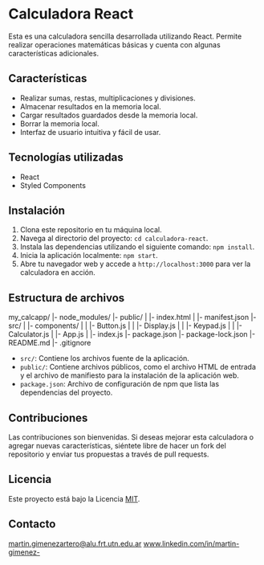 # Calculadora React

Esta es una calculadora sencilla desarrollada utilizando React. Permite realizar operaciones matemáticas básicas y cuenta con algunas características adicionales.

## Características

- Realizar sumas, restas, multiplicaciones y divisiones.
- Almacenar resultados en la memoria local.
- Cargar resultados guardados desde la memoria local.
- Borrar la memoria local.
- Interfaz de usuario intuitiva y fácil de usar.

## Tecnologías utilizadas

- React
- Styled Components

## Instalación

1. Clona este repositorio en tu máquina local.
2. Navega al directorio del proyecto: `cd calculadora-react`.
3. Instala las dependencias utilizando el siguiente comando: `npm install`.
4. Inicia la aplicación localmente: `npm start`.
5. Abre tu navegador web y accede a `http://localhost:3000` para ver la calculadora en acción.

## Estructura de archivos

my_calcapp/
  |- node_modules/
  |- public/
  |  |- index.html
  |  |- manifest.json
  |- src/
  |  |- components/
  |  |  |- Button.js
  |  |  |- Display.js
  |  |  |- Keypad.js
  |  |  |- Calculator.js
  |  |- App.js
  |  |- index.js
  |- package.json
  |- package-lock.json
  |- README.md
  |- .gitignore


- `src/`: Contiene los archivos fuente de la aplicación.
- `public/`: Contiene archivos públicos, como el archivo HTML de entrada y el archivo de manifiesto para la instalación de la aplicación web.
- `package.json`: Archivo de configuración de npm que lista las dependencias del proyecto.

## Contribuciones

Las contribuciones son bienvenidas. Si deseas mejorar esta calculadora o agregar nuevas características, siéntete libre de hacer un fork del repositorio y enviar tus propuestas a través de pull requests.

## Licencia

Este proyecto está bajo la Licencia [MIT](LICENSE).

## Contacto

martin.gimenezartero@alu.frt.utn.edu.ar
www.linkedin.com/in/martin-gimenez-









